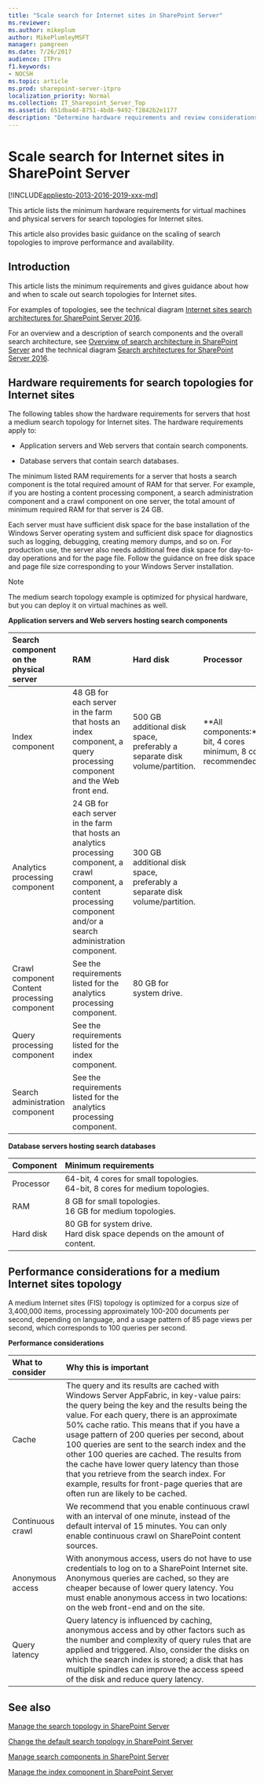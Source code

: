 ```yaml
---
title: "Scale search for Internet sites in SharePoint Server"
ms.reviewer: 
ms.author: mikeplum
author: MikePlumleyMSFT
manager: pamgreen
ms.date: 7/26/2017
audience: ITPro
f1.keywords:
- NOCSH
ms.topic: article
ms.prod: sharepoint-server-itpro
localization_priority: Normal
ms.collection: IT_Sharepoint_Server_Top
ms.assetid: 651dba4d-8751-4bd8-9492-f2842b2e1177
description: "Determine hardware requirements and review considerations to scale out SharePoint Server search topologies for Internet sites for performance and availability."
---
```


# Scale search for Internet sites in SharePoint Server

[!INCLUDE[appliesto-2013-2016-2019-xxx-md](../includes/appliesto-2013-2016-2019-xxx-md.md)]
  
This article lists the minimum hardware requirements for virtual machines and physical servers for search topologies for Internet sites.
  
This article also provides basic guidance on the scaling of search topologies to improve performance and availability.
  
    
## Introduction

This article lists the minimum requirements and gives guidance about how and when to scale out search topologies for Internet sites.
  
For examples of topologies, see the technical diagram [Internet sites search architectures for SharePoint Server 2016](https://docs.com/officeitpro/2341/internet-sites-search-architectures-for-sharepoint).
  
For an overview and a description of search components and the overall search architecture, see [Overview of search architecture in SharePoint Server](search-architecture-overview.md) and the technical diagram [Search architectures for SharePoint Server 2016](https://download.microsoft.com/download/2/0/8/2081E053-4E56-4B87-87A4-9380D042B95D/SP_2016_Search_Architecture_Model.pdf).
  
## Hardware requirements for search topologies for Internet sites
<a name="HW_FIS"> </a>

The following tables show the hardware requirements for servers that host a medium search topology for Internet sites. The hardware requirements apply to:
  
- Application servers and Web servers that contain search components.
    
- Database servers that contain search databases.
    
The minimum listed RAM requirements for a server that hosts a search component is the total required amount of RAM for that server. For example, if you are hosting a content processing component, a search administration component and a crawl component on one server, the total amount of minimum required RAM for that server is 24 GB.
  
Each server must have sufficient disk space for the base installation of the Windows Server operating system and sufficient disk space for diagnostics such as logging, debugging, creating memory dumps, and so on. For production use, the server also needs additional free disk space for day-to-day operations and for the page file. Follow the guidance on free disk space and page file size corresponding to your Windows Server installation.
  
> [!NOTE]
> The medium search topology example is optimized for physical hardware, but you can deploy it on virtual machines as well. 
  
**Application servers and Web servers hosting search components**

| **Search component on the physical server**  |                                                                                   **RAM**                                                                                   |                               **Hard disk**                                |                          **Processor**                           |
| :------------------------------------------- | :-------------------------------------------------------------------------------------------------------------------------------------------------------------------------- | :------------------------------------------------------------------------- | :--------------------------------------------------------------- |
| Index component                              | 48 GB for each server in the farm that hosts an index component, a query processing component and the Web front end.                                                        | 500 GB additional disk space, preferably a separate disk volume/partition. | **All components:**64-bit, 4 cores minimum, 8 cores recommended. |
| Analytics processing component               | 24 GB for each server in the farm that hosts an analytics processing component, a crawl component, a content processing component and/or a search administration component. | 300 GB additional disk space, preferably a separate disk volume/partition. |                                                                  |
| Crawl component Content processing component | See the requirements listed for the analytics processing component.                                                                                                         | 80 GB for system drive.                                                    |                                                                  |
| Query processing component                   | See the requirements listed for the index component.                                                                                                                        |                                                                            |                                                                  |
| Search administration component              | See the requirements listed for the analytics processing component.                                                                                                         |                                                                            |                                                                  |
   
**Database servers hosting search databases**

| **Component** |                              **Minimum requirements**                               |
| :------------ | :---------------------------------------------------------------------------------- |
| Processor     | 64-bit, 4 cores for small topologies.  <br/> 64-bit, 8 cores for medium topologies. |
| RAM           | 8 GB for small topologies.  <br/> 16 GB for medium topologies.                      |
| Hard disk     | 80 GB for system drive.  <br/> Hard disk space depends on the amount of content.    |
   
## Performance considerations for a medium Internet sites topology
<a name="Scale_FIS"> </a>

A medium Internet sites (FIS) topology is optimized for a corpus size of 3,400,000 items, processing approximately 100-200 documents per second, depending on language, and a usage pattern of 85 page views per second, which corresponds to 100 queries per second.
  
**Performance considerations**

| **What to consider** |                                                                                                                                                                                                                                                                       **Why this is important**                                                                                                                                                                                                                                                                       |
| :------------------- | :-------------------------------------------------------------------------------------------------------------------------------------------------------------------------------------------------------------------------------------------------------------------------------------------------------------------------------------------------------------------------------------------------------------------------------------------------------------------------------------------------------------------------------------------------------------------- |
| Cache                | The query and its results are cached with Windows Server AppFabric, in key-value pairs: the query being the key and the results being the value. For each query, there is an approximate 50% cache ratio. This means that if you have a usage pattern of 200 queries per second, about 100 queries are sent to the search index and the other 100 queries are cached. The results from the cache have lower query latency than those that you retrieve from the search index. For example, results for front-page queries that are often run are likely to be cached. |
| Continuous crawl     | We recommend that you enable continuous crawl with an interval of one minute, instead of the default interval of 15 minutes. You can only enable continuous crawl on SharePoint content sources.                                                                                                                                                                                                                                                                                                                                                                      |
| Anonymous access     | With anonymous access, users do not have to use credentials to log on to a SharePoint Internet site. Anonymous queries are cached, so they are cheaper because of lower query latency. You must enable anonymous access in two locations: on the web front-end and on the site.                                                                                                                                                                                                                                                                                       |
| Query latency        | Query latency is influenced by caching, anonymous access and by other factors such as the number and complexity of query rules that are applied and triggered. Also, consider the disks on which the search index is stored; a disk that has multiple spindles can improve the access speed of the disk and reduce query latency.                                                                                                                                                                                                                                     |
   
## See also
<a name="Scale_FIS"> </a>

[Manage the search topology in SharePoint Server](manage-the-search-topology.md)
  
[Change the default search topology in SharePoint Server](change-the-default-search-topology.md)
  
[Manage search components in SharePoint Server](manage-search-components.md)
  
[Manage the index component in SharePoint Server](manage-the-index-component.md)

